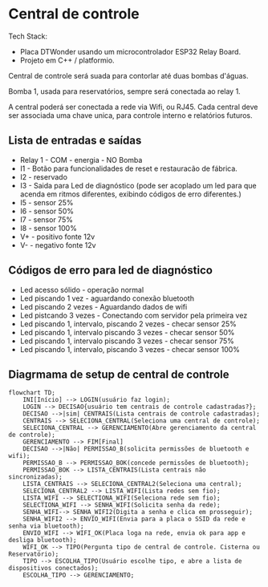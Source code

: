 # Central de controle

Tech Stack:

- Placa DTWonder usando um microcontrolador ESP32 Relay Board.
- Projeto em C++ / platformio.

Central de controle será suada para contorlar até duas bombas d'águas.

Bomba 1, usada para reservatórios, sempre será conectada ao relay 1.

A central poderá ser conectada a rede via Wifi, ou RJ45.
Cada central deve ser associada uma chave unica, para controle interno e relatórios futuros.

## Lista de entradas e saídas

* Relay 1 - COM - energia - NO Bomba
* I1 - Botão para funcionalidades de reset e restauracão de fábrica.
* I2 - reservado
* I3 - Saida para Led de diagnóstico (pode ser acoplado um led para que acenda em ritmos diferentes, exibindo  códigos de erro diferentes.)
* I5 - sensor 25%
* I6 - sensor 50%
* I7 - sensor 75%
* I8 - sensor 100%
* V+ - positivo fonte 12v
* V- - negativo fonte 12v

## Códigos de erro para led de diagnóstico

* Led acesso sólido - operação normal
* Led piscando 1 vez - aguardando conexão bluetooth
* Led piscando 2 vezes - Aguardando dados de wifi
* Led pistcando 3 vezes - Conectando com servidor pela primeira vez
* Led piscando 1, intervalo, piscando 2 vezes - checar sensor 25%
* Led piscando 1, intervalo piscando 3 vezes - checar sensor 50%
* Led piscando 1, intervalo piscando 3 vezes - checar sensor 75%
* Led piscando 1, intervalo, piscando 3 vezes - checar sensor 100%

## Diagrmama de setup de central de controle

```mermaid
flowchart TD;
    INI[Início] --> LOGIN(usuário faz login);
    LOGIN --> DECISAO{usuário tem centrais de controle cadastradas?};
    DECISAO -->|sim| CENTRAIS(Lista centrais de controle cadastradas);
    CENTRAIS --> SELECIONA_CENTRAL(Seleciona uma central de controle);
    SELECIONA_CENTRAL --> GERENCIAMENTO(Abre gerenciamento da central de controle);
    GERENCIAMENTO --> FIM[Final]
    DECISAO -->|Não| PERMISSAO_B(solicita permissões de bluetooth e wifi);
    PERMISSAO_B --> PERMISSAO_BOK(concede permissões de bluetooth);
    PERMISSAO_BOK --> LISTA_CENTRAIS(Lista centrais não sincronizadas);
    LISTA_CENTRAIS --> SELECIONA_CENTRAL2(Seleciona uma central);
    SELECIONA_CENTRAL2 --> LISTA_WIFI(Lista redes sem fio);
    LISTA_WIFI --> SELECTIONA_WIFI(Seleciona rede sem fio);
    SELECTIONA_WIFI --> SENHA_WIFI(Solicita senha da rede);
    SENHA_WIFI--> SENHA_WIFI2(Digita a senha e clica em prosseguir);
    SENHA_WIFI2 --> ENVIO_WIFI(Envia para a placa o SSID da rede e senha via bluetooth);
    ENVIO_WIFI --> WIFI_OK(Placa loga na rede, envia ok para app e desliga bluetooth);
    WIFI_OK --> TIPO(Pergunta tipo de central de controle. Cisterna ou Reservatório);
    TIPO --> ESCOLHA_TIPO(Usuário escolhe tipo, e abre a lista de dispositivos conectados);
    ESCOLHA_TIPO --> GERENCIAMENTO;

```
